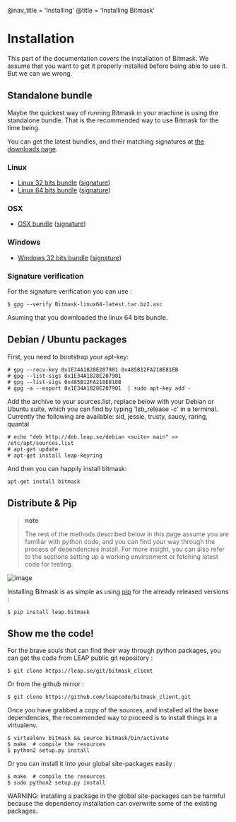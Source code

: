 @nav_title = 'Installing'
@title = 'Installing Bitmask'

Installation
============

This part of the documentation covers the installation of Bitmask. We
assume that you want to get it properly installed before being able to
use it. But we can we wrong.

Standalone bundle
-----------------

Maybe the quickest way of running Bitmask in your machine is using the
standalone bundle. That is the recommended way to use Bitmask for the
time being.

You can get the latest bundles, and their matching signatures at [the
downloads page](https://downloads.leap.se/client/).

### Linux

-   [Linux 32 bits
    bundle](https://downloads.leap.se/client/linux/Bitmask-linux32-latest.tar.bz2)
    ([signature](https://downloads.leap.se/client/linux/Bitmask-linux32-latest.tar.bz2.asc))
-   [Linux 64 bits
    bundle](https://downloads.leap.se/client/linux/Bitmask-linux64-latest.tar.bz2)
    ([signature](https://downloads.leap.se/client/linux/Bitmask-linux64-latest.tar.bz2.asc))

### OSX

-   [OSX
    bundle](https://downloads.leap.se/client/osx/Bitmask-OSX-latest.dmg)
    ([signature](https://downloads.leap.se/client/osx/Bitmask-OSX-latest.dmg.asc))

### Windows

-   [Windows 32 bits
    bundle](https://downloads.leap.se/client/windows/Bitmask-win32-latest.zip)
    ([signature](https://downloads.leap.se/client/windows/Bitmask-win32-latest.zip.asc))

### Signature verification

For the signature verification you can use :

    $ gpg --verify Bitmask-linux64-latest.tar.bz2.asc

Asuming that you downloaded the linux 64 bits bundle.

Debian / Ubuntu packages
------------------------

First, you need to bootstrap your apt-key:

    # gpg --recv-key 0x1E34A1828E207901 0x485B12FA218E81EB
    # gpg --list-sigs 0x1E34A1828E207901
    # gpg --list-sigs 0x485B12FA218E81EB
    # gpg -a --export 0x1E34A1828E207901  | sudo apt-key add - 

Add the archive to your sources.list, replace <suite> below with your Debian or
Ubuntu suite, which you can find by typing 'lsb_release -c' in a terminal.
Currently the following are available: sid, jessie, trusty, saucy, raring, quantal

    # echo "deb http://deb.leap.se/debian <suite> main" >> /etc/apt/sources.list
    # apt-get update
    # apt-get install leap-keyring

And then you can happily install bitmask:

    apt-get install bitmask

Distribute & Pip
----------------

> **note**
>
> The rest of the methods described below in this page assume you are
> familiar with python code, and you can find your way through the
> process of dependencies install. For more insight, you can also refer
> to the sections setting up a working environment or
> fetching latest code for testing.

![image](https://pypip.in/v/leap.bitmask/badge.png%0A%20%20%20%20%20:target:%20https://crate.io/packages/leap.bitmask)

Installing Bitmask is as simple as using
[pip](http://www.pip-installer.org/) for the already released versions :

    $ pip install leap.bitmask

Show me the code!
-----------------

For the brave souls that can find their way through python packages, you can
get the code from LEAP public git repository :

    $ git clone https://leap.se/git/bitmask_client

Or from the github mirror :

    $ git clone https://github.com/leapcode/bitmask_client.git

Once you have grabbed a copy of the sources, and installed all the base
dependencies, the recommended way to proceed is to install things in a virtualenv.

    $ virtualenv bitmask && source bitmask/bin/activate
    $ make  # compile the resources
    $ python2 setup.py install

Or you can install it into your global site-packages easily :

    $ make  # compile the resources
    $ sudo python2 setup.py install

WARNING: installing a package in the global site-packages can be harmful because the dependency installation can overwrite some of the existing packages.
